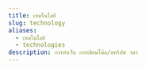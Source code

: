 ```yaml
---
title: เทคโนโลยี
slug: technology
aliases:
  - เทคโนโลยี
  - technologies
description: การทำเว็บ การเขียนโค้ด/สคริปต์ ฯลฯ
---
```

